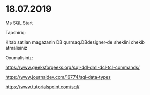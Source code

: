 # 18.07.2019

Ms SQL Start

Tapshiriq:

Kitab satilan magazanin DB qurmaq.DBdesigner-de sheklini chekib atmalisiniz


Oxumalisiniz:

https://www.geeksforgeeks.org/sql-ddl-dml-dcl-tcl-commands/

https://www.journaldev.com/16774/sql-data-types

https://www.tutorialspoint.com/sql/

